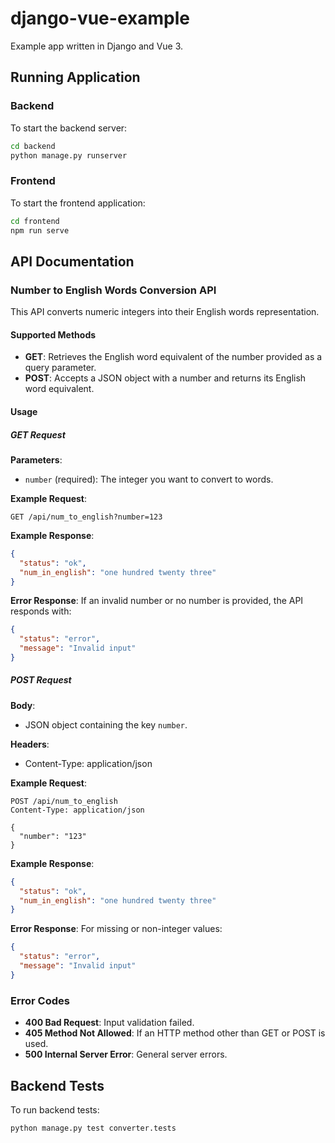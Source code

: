# django-vue-example
Example app written in Django and Vue 3.

## Running Application

### Backend
To start the backend server:
```bash
cd backend
python manage.py runserver
```

### Frontend
To start the frontend application:
```bash
cd frontend
npm run serve
```

## API Documentation

### Number to English Words Conversion API

This API converts numeric integers into their English words representation.

#### Supported Methods

- **GET**: Retrieves the English word equivalent of the number provided as a query parameter.
- **POST**: Accepts a JSON object with a number and returns its English word equivalent.

#### Usage

##### GET Request

**Parameters**:
- `number` (required): The integer you want to convert to words.

**Example Request**:
```
GET /api/num_to_english?number=123
```

**Example Response**:
```json
{
  "status": "ok",
  "num_in_english": "one hundred twenty three"
}
```

**Error Response**:
If an invalid number or no number is provided, the API responds with:
```json
{
  "status": "error",
  "message": "Invalid input"
}
```

##### POST Request

**Body**:
- JSON object containing the key `number`.

**Headers**:
- Content-Type: application/json

**Example Request**:
```
POST /api/num_to_english
Content-Type: application/json

{
  "number": "123"
}
```

**Example Response**:
```json
{
  "status": "ok",
  "num_in_english": "one hundred twenty three"
}
```

**Error Response**:
For missing or non-integer values:
```json
{
  "status": "error",
  "message": "Invalid input"
}
```

### Error Codes

- **400 Bad Request**: Input validation failed.
- **405 Method Not Allowed**: If an HTTP method other than GET or POST is used.
- **500 Internal Server Error**: General server errors.


## Backend Tests

To run backend tests:
```bash
python manage.py test converter.tests
```
